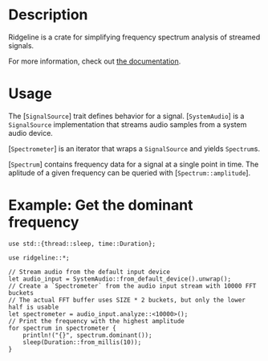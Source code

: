# Description

Ridgeline is a crate for simplifying frequency spectrum analysis of streamed signals.

For more information, check out [the documentation](https://docs.rs/ridgeline).

# Usage

The [`SignalSource`] trait defines behavior for a signal. [`SystemAudio`] is a
`SignalSource` implementation that streams audio samples from a system audio device.

[`Spectrometer`] is an iterator that wraps a `SignalSource` and yields `Spectrum`s.

[`Spectrum`] contains frequency data for a signal at a single point in time.
The aplitude of a given frequency can be queried with [`Spectrum::amplitude`].

# Example: Get the dominant frequency
```
use std::{thread::sleep, time::Duration};

use ridgeline::*;

// Stream audio from the default input device
let audio_input = SystemAudio::from_default_device().unwrap();
// Create a `Spectrometer` from the audio input stream with 10000 FFT buckets
// The actual FFT buffer uses SIZE * 2 buckets, but only the lower half is usable
let spectrometer = audio_input.analyze::<10000>();
// Print the frequency with the highest amplitude
for spectrum in spectrometer {
    println!("{}", spectrum.dominant());
    sleep(Duration::from_millis(10));
}
```